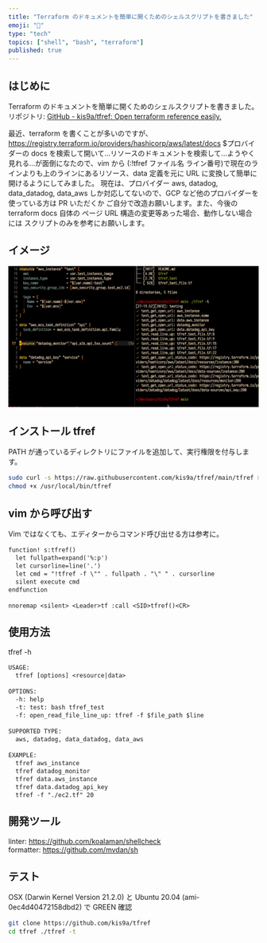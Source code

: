 ```yaml
---
title: "Terraform のドキュメントを簡単に開くためのシェルスクリプトを書きました"
emoji: "🐚"
type: "tech"
topics: ["shell", "bash", "terraform"]
published: true
---
```


## はじめに

Terraform のドキュメントを簡単に開くためのシェルスクリプトを書きました。
リポジトリ: [GitHub - kis9a/tfref: Open terraform reference easily.](https://github.com/kis9a/tfref)

最近、terraform を書くことが多いのですが、<https://registry.terraform.io/providers/hashicorp/aws/latest/docs> $プロバイダーの docs を検索して開いて...リソースのドキュメントを検索して...ようやく見れる...が面倒になたので、vim から (:!tfref ファイル名 ライン番号)で現在のラインよりも上のラインにあるリソース、data 定義を元に URL に変換して簡単に開けるようにしてみました。 現在は、プロバイダー aws, datadog, data_datadog, data_aws しか対応してないので、GCP など他のプロバイダーを使っている方は PR いただくか ご自分で改造お願いします。また、今後の terraform docs 自体の ページ URL 構造の変更等あった場合、動作しない場合には スクリプトのみを参考にお願いします。

## イメージ

![tfref.gif](/images/tfref.gif)

## インストール tfref

PATH が通っているディレクトリにファイルを追加して、実行権限を付与します。

```bash
sudo curl -s https://raw.githubusercontent.com/kis9a/tfref/main/tfref > /usr/local/bin/tfref
chmod +x /usr/local/bin/tfref
```

## vim から呼び出す

Vim ではなくても、エディターからコマンド呼び出せる方は参考に。

```vim
function! s:tfref()
  let fullpath=expand('%:p')
  let cursorline=line('.')
  let cmd = "!tfref -f \"" . fullpath . "\" " . cursorline
  silent execute cmd
endfunction

nnoremap <silent> <Leader>tf :call <SID>tfref()<CR>
```

## 使用方法

tfref -h

```less
USAGE:
  tfref [options] <resource|data>

OPTIONS:
  -h: help
  -t: test: bash tfref_test
  -f: open_read_file_line_up: tfref -f $file_path $line

SUPPORTED TYPE:
  aws, datadog, data_datadog, data_aws

EXAMPLE:
  tfref aws_instance
  tfref datadog_monitor
  tfref data.aws_instance
  tfref data.datadog_api_key
  tfref -f "./ec2.tf" 20
```

## 開発ツール

linter: https://github.com/koalaman/shellcheck  
formatter: https://github.com/mvdan/sh

## テスト

OSX (Darwin Kernel Version 21.2.0) と Ubuntu 20.04 (ami-0ec4d40472158dbd2) で GREEN 確認

```bash
git clone https://github.com/kis9a/tfref
cd tfref ./tfref -t
```
